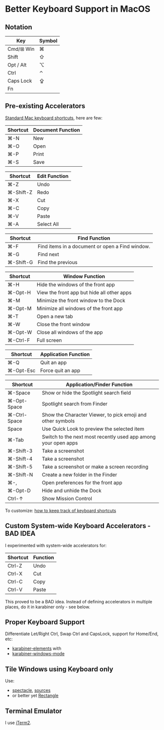 # Better Keyboard Support in MacOS

## Notation

Key|Symbol
---|------
Cmd/⊞ Win|⌘
Shift|⇧
Opt / Alt|⌥
Ctrl|⌃
Caps Lock|⇪
Fn|

## Pre-existing Accelerators

[Standard Mac keyboard
shortcuts](https://support.apple.com/en-us/HT201236), here are few:

Shortcut|Document Function
-------|-------
⌘-N|New
⌘-O|Open
⌘-P|Print
⌘-S|Save

Shortcut|Edit Function
-------|-------
⌘-Z|Undo
⌘-Shift-Z|Redo
⌘-X|Cut
⌘-C|Copy
⌘-V|Paste
⌘-A|Select All

Shortcut|Find Function
-------|-------
⌘-F|Find items in a document or open a Find window.
⌘-G|Find next
⌘-Shift-G|Find the previous

Shortcut|Window Function
-------|-------
⌘-H|Hide the windows of the front app
⌘-Opt-H|View the front app but hide all other apps
⌘-M|Minimize the front window to the Dock
⌘-Opt-M|Minimize all windows of the front app
⌘-T|Open a new tab
⌘-W|Close the front window
⌘-Opt-W|Close all windows of the app
⌘-Ctrl-F|Full screen


Shortcut|Application Function
------- | -------
⌘-Q|Quit an app
⌘-Opt-Esc|Force quit an app

Shortcut|Application/Finder Function
------- | -------
⌘-Space|Show or hide the Spotlight search field
⌘-Opt-Space|Spotlight search from Finder
⌘-Ctrl-Space|Show the Character Viewer, to pick emoji and other symbols
Space|Use Quick Look to preview the selected item
⌘-Tab|Switch to the next most recently used app among your open apps
⌘-Shift-3|Take a screenshot
⌘-Shift-4|Take a screenshot
⌘-Shift-5|Take a screenshot or make a screen recording
⌘-Shift-N|Create a new folder in the Finder
⌘-,|Open preferences for the front app
⌘-Opt-D|Hide and unhide the Dock
Ctrl-↑|Show Mission Control

To customize: [how to keep track of keyboard
shortcuts](https://www.macworld.com/article/217325/how-to-keep-track-of-keyboard-shortcuts.html)

## Custom System-wide Keyboard Accelerators - BAD IDEA

I experimented with system-wide accelerators for:

Shortcut|Function
------- | -------
Ctrl-Z|Undo
Ctrl-X|Cut
Ctrl-C|Copy
Ctrl-V|Paste

This proved to be a BAD idea.  Instead of defining accelerators in
multiple places, do it in karabiner only - see below.

## Proper Keyboard Support

Differentiate Let/Right Ctrl, Swap Ctrl and CapsLock, support for Home/End, etc:

* [karabiner-elements](https://karabiner-elements.pqrs.org/) with
* [karabiner-windows-mode](https://github.com/rux616/karabiner-windows-mode)

## Tile Windows using Keyboard only

Use:

* [spectacle](https://www.spectacleapp),
[sources](https://github.com/eczarny/spectacle)
* or better yet [Rectangle](https://github.com/rxhanson/Rectangle)

## Terminal Emulator

I use [iTerm2](iTerm2.html).
